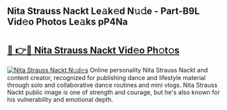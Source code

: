 ## Nita Strauss Nackt Le𝚊k𝚎d N𝚞𝚍e - Part-B9L Vid𝚎o Photos Le𝚊ks pP4Na

# <h2><a href="http://fbaif6t.evod.top/?m=Nita+Strauss+Nackt">🔗 👉🔴 Nita Strauss Nackt Vid𝚎o Ph𝚘t𝚘s</a></h2>

[![Nita Strauss Nackt N𝚞d𝚎s](https://i.imgur.com/8V9OHl7.gif)](http://fbaif6t.evod.top/?m=Nita+Strauss+Nackt)
Online personality Nita Strauss Nackt and content creator, recognized for publishing dance and lifestyle material through solo and collaborative dance routines and mini vlogs. Nita Strauss Nackt public image is one of strength and courage, but he's also known for his vulnerability and emotional depth. 
